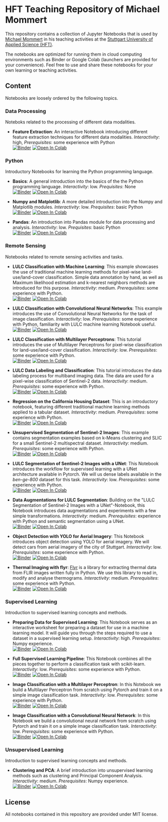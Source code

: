 # HFT Teaching Repository of Michael Mommert

This repository contains a collection of Jupyter Notebooks that is used by [Michael Mommert](https://mommermi.github.io/) in his teaching activities at the [Stuttgart University of Applied Science (HFT)](https://www.hft-stuttgart.com/).

The notebooks are optimized for running them in cloud computing
environments such as Binder or Google Colab (launchers are provided
for your convenience). Feel free to use and share these notebooks for
your own learning or teaching activities.

## Content

Notebooks are loosely ordered by the following topics. 

### Data Processing

Noteboks related to the processing of different data modalities.

* **Feature Extraction**: An interactive Notebook introducing different feature extraction techniques for different data modalities. *Interactivity*: high, *Prerequisites*: some experience with Python <br>[![Binder](https://mybinder.org/badge_logo.svg)](https://mybinder.org/v2/gh/Hochschule-fuer-Technik-Stuttgart/teaching-mommert/main?labpath=data_processing%2Ffeature_extraction%2Ffeature_extraction.ipynb)  [![Open In Colab](https://colab.research.google.com/assets/colab-badge.svg)](https://githubtocolab.com/Hochschule-fuer-Technik-Stuttgart/teaching-mommert/blob/main/data_processing/feature_extraction/feature_extraction.ipynb)

### Python

Introductory Notebooks for learning the Python programming language.

* **Basics**: A general introduction into the basics of the the Python programming language. *Interactivity*: low. *Prequisites*: None <br>[![Binder](https://mybinder.org/badge_logo.svg)](https://mybinder.org/v2/gh/Hochschule-fuer-Technik-Stuttgart/teaching-mommert/main?labpath=python%2Fbasics%2Fbasics.ipynb)  [![Open In Colab](https://colab.research.google.com/assets/colab-badge.svg)](https://githubtocolab.com/Hochschule-fuer-Technik-Stuttgart/teaching-mommert/blob/main/python/basics/basics.ipynb)

* **Numpy and Matplotlib**: A more detailed introduction into the Numpy and Matplotlib modules. *Interactivity*: low. *Prequisites*: basic Python <br>[![Binder](https://mybinder.org/badge_logo.svg)](https://mybinder.org/v2/gh/Hochschule-fuer-Technik-Stuttgart/teaching-mommert/main?labpath=python%2Fnumpy_matplotlib%2Fnumpy_matplotlib.ipynb)  [![Open In Colab](https://colab.research.google.com/assets/colab-badge.svg)](https://githubtocolab.com/Hochschule-fuer-Technik-Stuttgart/teaching-mommert/blob/main/python/numpy_matplotlib/numpy_matplotlib.ipynb) 

* **Pandas**: An introduction into Pandas module for data processing and analysis. *Interactivity*: low. *Prequisites*: basic Python <br>[![Binder](https://mybinder.org/badge_logo.svg)](https://mybinder.org/v2/gh/Hochschule-fuer-Technik-Stuttgart/teaching-mommert/main?labpath=python%2Fpandas%2Fpandas.ipynb)  [![Open In Colab](https://colab.research.google.com/assets/colab-badge.svg)](https://githubtocolab.com/Hochschule-fuer-Technik-Stuttgart/teaching-mommert/blob/main/python/pandas/pandas.ipynb) 


### Remote Sensing

Notebooks related to remote sensing activities and tasks.

* **LULC Classification with Machine Learning**: This example showcases the use of traditional machine learning methods
for pixel-wise land-use/land-cover classification. Simple data annotation by hand, as well as Maximum likelihood estimation and k-nearest neighbors methods are introduced for this purpose. *Interactivity*: medium. *Prerequisites*: some experience with Python. <br>[![Binder](https://mybinder.org/badge_logo.svg)](https://mybinder.org/v2/gh/Hochschule-fuer-Technik-Stuttgart/teaching-mommert/main?labpath=remote_sensing%2Fclassification%2Flulc_ml%2Flulc_ml.ipynb) [![Open In Colab](https://colab.research.google.com/assets/colab-badge.svg)](https://githubtocolab.com/Hochschule-fuer-Technik-Stuttgart/teaching-mommert/blob/main/remote_sensing/classification/lulc_ml/lulc_ml.ipynb)

* **LULC Classification with Convolutional Neural Networks**: This example introduces the use of Convolutional Neural Networks for the task of image classification. *Interactivity*: low. *Prerequisites*: some experience with Python, familiarity with LULC machine learning Notebook useful. <br>[![Binder](https://mybinder.org/badge_logo.svg)](https://mybinder.org/v2/gh/Hochschule-fuer-Technik-Stuttgart/teaching-mommert/main?labpath=remote_sensing%2Fclassification%2Flulc_cnn%2Flulc_cnn.ipynb) [![Open In Colab](https://colab.research.google.com/assets/colab-badge.svg)](https://githubtocolab.com/Hochschule-fuer-Technik-Stuttgart/teaching-mommert/blob/main/remote_sensing/classification/lulc_cnn/lulc_cnn.ipynb)



* **LULC Classification with Multilayer Perceptrons**: This tutorial introduces the use of Multilayer Perceptrons for pixel-wise classification for land-use/land-cover classification. *Interactivity*: low. *Prerequisites*: some experience with Python. <br>[![Binder](https://mybinder.org/badge_logo.svg)](https://mybinder.org/v2/gh/Hochschule-fuer-Technik-Stuttgart/teaching-mommert/main?labpath=remote_sensing%2Fclassification%2Flulc_dl%2Flulc_dl.ipynb) [![Open In Colab](https://colab.research.google.com/assets/colab-badge.svg)](https://githubtocolab.com/Hochschule-fuer-Technik-Stuttgart/teaching-mommert/blob/main/remote_sensing/classification/lulc_dl/lulc_dl.ipynb)

* **LULC Data Labeling and Classification**: This tutorial introduces the data labeling process for multiband imaging data. The data are used for a pixel-wise classification of Sentinel-2 data. *Interactivity*: medium. *Prerequisites*: some experience with Python. <br>[![Binder](https://mybinder.org/badge_logo.svg)](https://mybinder.org/v2/gh/Hochschule-fuer-Technik-Stuttgart/teaching-mommert/main?labpath=remote_sensing%2Fclassification%2Flulc_labeling%2Flulc_labeling.ipynb) [![Open In Colab](https://colab.research.google.com/assets/colab-badge.svg)](https://githubtocolab.com/Hochschule-fuer-Technik-Stuttgart/teaching-mommert/blob/main/remote_sensing/classification/lulc_labeling/lulc_labeling.ipynb)

* **Regression on the California Housing Dataset**: This is an introductory notebook, featuring different traditional machine learning methods applied to a tabular dataset. *Interactivity*: medium. *Prerequisites*: some experience with Python. <br>[![Binder](https://mybinder.org/badge_logo.svg)](https://mybinder.org/v2/gh/Hochschule-fuer-Technik-Stuttgart/teaching-mommert/main?labpath=remote_sensing%2Fregression%2Fcalifornia_housing%2Fcalifornia_housing.ipynb)  [![Open In Colab](https://colab.research.google.com/assets/colab-badge.svg)](https://githubtocolab.com/Hochschule-fuer-Technik-Stuttgart/teaching-mommert/blob/main/remote_sensing/regression/california_housing/california_housing.ipynb)

* **Unsupervised Segmentation of Sentinel-2 Images**: This example contains segmentation examples based on k-Means clustering and SLIC for a small Sentinel-2 multispectral dataset. *Interactivity*: medium. *Prerequisites*: some experience with Python. <br>[![Binder](https://mybinder.org/badge_logo.svg)](https://mybinder.org/v2/gh/Hochschule-fuer-Technik-Stuttgart/teaching-mommert/main?labpath=remote_sensing%2Fsegmentation%2Fkmeans_slic%2Fkmeans_slic.ipynb)  [![Open In Colab](https://colab.research.google.com/assets/colab-badge.svg)](https://githubtocolab.com/Hochschule-fuer-Technik-Stuttgart/teaching-mommert/blob/main/remote_sensing/segmentation/kmeans_slic/kmeans_slic.ipynb)

* **LULC Segmentation of Sentinel-2 Images with a UNet**: This Notebook introduces the workflow for supervised learning with a UNet architecture available in Pytorch. We will us dense labels available in the *ben-ge-800* dataset for this task. *Interactivity*: low. *Prerequisites*: some experience with Python. <br>[![Binder](https://mybinder.org/badge_logo.svg)](https://mybinder.org/v2/gh/Hochschule-fuer-Technik-Stuttgart/teaching-mommert/main?labpath=remote_sensing%2Fsegmentation%2Flulc_unet%2Flulc_unet.ipynb)  [![Open In Colab](https://colab.research.google.com/assets/colab-badge.svg)](https://githubtocolab.com/Hochschule-fuer-Technik-Stuttgart/teaching-mommert/blob/main/remote_sensing/segmentation/lulc_unet/lulc_unet.ipynb)

* **Data Augmentations for LULC Segmentation**: Building on the "LULC Segmentation of Sentinel-2 Images with a UNet"-Notebook, this Notebook introduces data augmentations and experiments with a few simple transformations. *Interactivity*: medium. *Prerequisites*: experience with Python and semantic segmentation using a UNet. <br>[![Binder](https://mybinder.org/badge_logo.svg)](https://mybinder.org/v2/gh/Hochschule-fuer-Technik-Stuttgart/teaching-mommert/main?labpath=remote_sensing%2Fsegmentation%2Flulc_unet_dataaugmentations%2Flulc_unet_dataaugmentations.ipynb)  [![Open In Colab](https://colab.research.google.com/assets/colab-badge.svg)](https://githubtocolab.com/Hochschule-fuer-Technik-Stuttgart/teaching-mommert/blob/main/remote_sensing/segmentation/lulc_unet_dataaugmentations/lulc_unet_dataaugmentations.ipynb)

* **Object Detection with YOLO for Aerial Imagery**: This Notebook introduces object detection using YOLO for aerial imagery. We will detect cars from aerial imagery of the city of Stuttgart. *Interactivity*: low. *Prerequisites*: some experience with Python. <br>[![Binder](https://mybinder.org/badge_logo.svg)](https://mybinder.org/v2/gh/Hochschule-fuer-Technik-Stuttgart/teaching-mommert/main?labpath=remote_sensing%2Fobject_detection%2Fyolo%2Fyolo.ipynb)  [![Open In Colab](https://colab.research.google.com/assets/colab-badge.svg)](https://githubtocolab.com/Hochschule-fuer-Technik-Stuttgart/teaching-mommert/blob/main/remote_sensing/object_detection/yolo/yolo.ipynb)

* **Thermal Imaging with flyr**: [Flyr](https://pypi.org/project/flyr/) is a library for extracting thermal data from FLIR images written fully in Python. We use this library to read in, modify and analyse thermograms. *Interactivity*: medium. *Prerequisites*: some experience with Python. <br>[![Binder](https://mybinder.org/badge_logo.svg)](https://mybinder.org/v2/gh/Hochschule-fuer-Technik-Stuttgart/teaching-mommert/main?labpath=remote_sensing%2fthermal%2Fthermal_imaging_flyr%2Fthermal_imaging_flyr.ipynb)  [![Open In Colab](https://colab.research.google.com/assets/colab-badge.svg)](https://githubtocolab.com/Hochschule-fuer-Technik-Stuttgart/teaching-mommert/blob/main/remote_sensing/thermal/thermal_imaging_flyr/thermal_imaging_flyr.ipynb)



### Supervised Learning

Introduction to supervised learning concepts and methods.


* **Preparing Data for Supervised Learning**: This Notebook serves as an interactive worksheet for preparing a dataset for use in a machine learning model. It will guide you through the steps required to use a dataset in a supervised learning setup. *Interactivity*: high. *Prerequisites*: Numpy experience. <br>[![Binder](https://mybinder.org/badge_logo.svg)](https://mybinder.org/v2/gh/Hochschule-fuer-Technik-Stuttgart/teaching-mommert/main?labpath=supervised_learning%2Fpreparation%2Fsl_preparation.ipynb)  [![Open In Colab](https://colab.research.google.com/assets/colab-badge.svg)](https://githubtocolab.com/hft-teaching/blob/main/supervised_learning/preparation/sl_preparation.ipynb)

* **Full Supervised Learning Pipeline**: This Notebook combines all the pieces together to perform a classification task with scikit-learn. *Interactivity*: low. *Prerequisites*: some experience with Python. <br>[![Binder](https://mybinder.org/badge_logo.svg)](https://mybinder.org/v2/gh/Hochschule-fuer-Technik-Stuttgart/teaching-mommert/main?labpath=supervised_learning%2Fpipeline%2Fsl_pipeline.ipynb)  [![Open In Colab](https://colab.research.google.com/assets/colab-badge.svg)](https://githubtocolab.com/Hochschule-fuer-Technik-Stuttgart/teaching-mommert/blob/main/supervised_learning/pipeline/sl_pipeline.ipynb)

* **Image Classification with a Multilayer Perceptron**: In this Notebook we build a Multilayer Perceptron from scratch using Pytorch and train it on a simple image classification task.  *Interactivity*: low. *Prerequisites*: some experience with Python. <br>[![Binder](https://mybinder.org/badge_logo.svg)](https://mybinder.org/v2/gh/Hochschule-fuer-Technik-Stuttgart/teaching-mommert/main?labpath=supervised_learning%2Fmlp%2Fmlp.ipynb)  [![Open In Colab](https://colab.research.google.com/assets/colab-badge.svg)](https://githubtocolab.com/Hochschule-fuer-Technik-Stuttgart/teaching-mommert/blob/main/supervised_learning/mlp/mlp.ipynb)

* **Image Classification with a Convolutional Neural Network**: In this Notebook we build a convolutional neural network from scratch using Pytorch and train it on a simple image classification task.  *Interactivity*: low. *Prerequisites*: some experience with Python. <br>[![Binder](https://mybinder.org/badge_logo.svg)](https://mybinder.org/v2/gh/Hochschule-fuer-Technik-Stuttgart/teaching-mommert/main?labpath=supervised_learning%2Fcnn%2Fcnn.ipynb)  [![Open In Colab](https://colab.research.google.com/assets/colab-badge.svg)](https://githubtocolab.com/Hochschule-fuer-Technik-Stuttgart/teaching-mommert/blob/main/supervised_learning/cnn/cnn.ipynb)


### Unsupervised Learning

Introduction to supervised learning concepts and methods.

* **Clustering and PCA**: A brief introduction into unsupervised learning methods such as clustering and Principal Component Analysis.
*Interactivity*: medium. *Prerequisites*: Numpy experience. <br>[![Binder](https://mybinder.org/badge_logo.svg)](https://mybinder.org/v2/gh/Hochschule-fuer-Technik-Stuttgart/teaching-mommert/main?labpath=unsupervised_learning%2Fclustering_pca%2Fclustering_pca.ipynb)  [![Open In Colab](https://colab.research.google.com/assets/colab-badge.svg)](https://githubtocolab.com/Hochschule-fuer-Technik-Stuttgart/teaching-mommert/blob/main/unsupervised_learning/clustering_pca/clustering_pca.ipynb)



## License

All notebooks contained in this repository are provided under MIT license. 